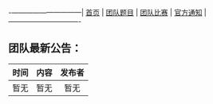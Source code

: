 -——————————|  [首页](https://andysun06.github.io/noip-zcyqsxz/)  |  [团队题目](https://andysun06.github.io/noip-zcyqsxz-tdtm/)  |  [团队比赛](https://andysun06.github.io/noip-zcyqsxz-tdbs/)  |  [官方通知](https://andysun06.github.io/noip-zcyqsxz-gftz/)  |——————————-

## 团队最新公告：

|时间|内容|发布者|
|:--:|:--:|:--:|
|暂无|暂无|暂无|
